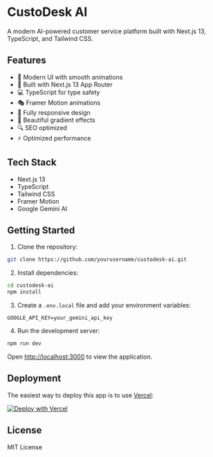 # CustoDesk AI

A modern AI-powered customer service platform built with Next.js 13, TypeScript, and Tailwind CSS.

## Features

- 🎨 Modern UI with smooth animations
- 🚀 Built with Next.js 13 App Router
- 💻 TypeScript for type safety
- 🎭 Framer Motion animations
- 📱 Fully responsive design
- 🌈 Beautiful gradient effects
- 🔍 SEO optimized
- ⚡ Optimized performance

## Tech Stack

- Next.js 13
- TypeScript
- Tailwind CSS
- Framer Motion
- Google Gemini AI

## Getting Started

1. Clone the repository:
```bash
git clone https://github.com/yourusername/custodesk-ai.git
```

2. Install dependencies:
```bash
cd custodesk-ai
npm install
```

3. Create a `.env.local` file and add your environment variables:
```
GOOGLE_API_KEY=your_gemini_api_key
```

4. Run the development server:
```bash
npm run dev
```

Open [http://localhost:3000](http://localhost:3000) to view the application.

## Deployment

The easiest way to deploy this app is to use [Vercel](https://vercel.com):

[![Deploy with Vercel](https://vercel.com/button)](https://vercel.com/new/clone?repository-url=https://github.com/yourusername/custodesk-ai)

## License

MIT License
